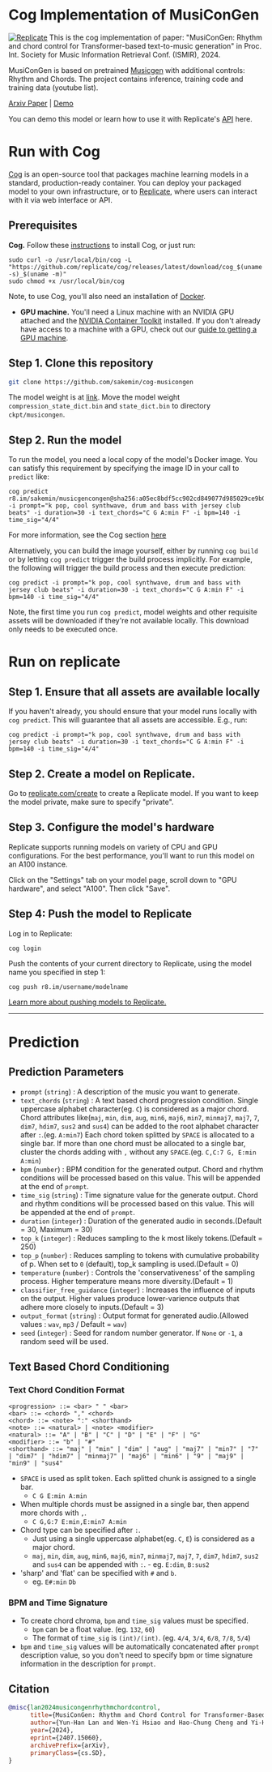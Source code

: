 # Cog Implementation of MusiConGen
[![Replicate](https://replicate.com/sakemin/musicongen/badge)](https://replicate.com/sakemin/musicongen) 
This is the cog implementation of paper: "MusiConGen: Rhythm and chord control for Transformer-based text-to-music generation" in Proc. Int. Society for Music Information Retrieval Conf. (ISMIR), 2024.

MusiConGen is based on pretrained [Musicgen](https://github.com/facebookresearch/audiocraft) with additional controls: Rhythm and Chords. The project contains inference, training code and training data (youtube list). 

[Arxiv Paper](https://arxiv.org/abs/2407.15060) | [Demo](https://musicongen.github.io/musicongen_demo/) 

You can demo this model or learn how to use it with Replicate's [API](https://replicate.com/sakemin/musicongen) here.

# Run with Cog

[Cog](https://github.com/replicate/cog) is an open-source tool that packages machine learning models in a standard, production-ready container. 
You can deploy your packaged model to your own infrastructure, or to [Replicate](https://replicate.com/), where users can interact with it via web interface or API.

## Prerequisites 

**Cog.** Follow these [instructions](https://github.com/replicate/cog#install) to install Cog, or just run: 

```
sudo curl -o /usr/local/bin/cog -L "https://github.com/replicate/cog/releases/latest/download/cog_$(uname -s)_$(uname -m)"
sudo chmod +x /usr/local/bin/cog
```

Note, to use Cog, you'll also need an installation of [Docker](https://docs.docker.com/get-docker/).

* **GPU machine.** You'll need a Linux machine with an NVIDIA GPU attached and the [NVIDIA Container Toolkit](https://docs.nvidia.com/datacenter/cloud-native/container-toolkit/install-guide.html#docker) installed. If you don't already have access to a machine with a GPU, check out our [guide to getting a 
GPU machine](https://replicate.com/docs/guides/get-a-gpu-machine).

## Step 1. Clone this repository

```sh
git clone https://github.com/sakemin/cog-musicongen
```
The model weight is at [link](https://huggingface.co/Cyan0731/MusiConGen/tree/main).
Move the model weight `compression_state_dict.bin` and `state_dict.bin` to directory `ckpt/musicongen`.

## Step 2. Run the model

To run the model, you need a local copy of the model's Docker image. You can satisfy this requirement by specifying the image ID in your call to `predict` like:

```
cog predict r8.im/sakemin/musicgencongen@sha256:a05ec8bdf5cc902cd849077d985029ce9b05e3dfb98a2d74accc9c94fdf15747 -i prompt="k pop, cool synthwave, drum and bass with jersey club beats" -i duration=30 -i text_chords="C G A:min F" -i bpm=140 -i time_sig="4/4"
```

For more information, see the Cog section [here](https://replicate.com/sakemin/musicongen/api#run)

Alternatively, you can build the image yourself, either by running `cog build` or by letting `cog predict` trigger the build process implicitly. For example, the following will trigger the build process and then execute prediction: 

```
cog predict -i prompt="k pop, cool synthwave, drum and bass with jersey club beats" -i duration=30 -i text_chords="C G A:min F" -i bpm=140 -i time_sig="4/4"
```

Note, the first time you run `cog predict`, model weights and other requisite assets will be downloaded if they're not available locally. This download only needs to be executed once.

# Run on replicate

## Step 1. Ensure that all assets are available locally

If you haven't already, you should ensure that your model runs locally with `cog predict`. This will guarantee that all assets are accessible. E.g., run: 

```
cog predict -i prompt="k pop, cool synthwave, drum and bass with jersey club beats" -i duration=30 -i text_chords="C G A:min F" -i bpm=140 -i time_sig="4/4"
```

## Step 2. Create a model on Replicate.

Go to [replicate.com/create](https://replicate.com/create) to create a Replicate model. If you want to keep the model private, make sure to specify "private".

## Step 3. Configure the model's hardware

Replicate supports running models on variety of CPU and GPU configurations. For the best performance, you'll want to run this model on an A100 instance.

Click on the "Settings" tab on your model page, scroll down to "GPU hardware", and select "A100". Then click "Save".

## Step 4: Push the model to Replicate


Log in to Replicate:

```
cog login
```

Push the contents of your current directory to Replicate, using the model name you specified in step 1:

```
cog push r8.im/username/modelname
```
[Learn more about pushing models to Replicate.](https://replicate.com/docs/guides/push-a-model)

---
# Prediction
## Prediction Parameters
- `prompt` (`string`) : A description of the music you want to generate.
- `text_chords` (`string`) : A text based chord progression condition. Single uppercase alphabet character(eg. `C`) is considered as a major chord. Chord attributes like(`maj`, `min`, `dim`, `aug`, `min6`, `maj6`, `min7`, `minmaj7`, `maj7`, `7`, `dim7`, `hdim7`, `sus2` and `sus4`) can be added to the root alphabet character after `:`.(eg. `A:min7`) Each chord token splitted by `SPACE` is allocated to a single bar. If more than one chord must be allocated to a single bar, cluster the chords adding with `,` without any `SPACE`.(eg. `C,C:7 G, E:min A:min`)
- `bpm` (`number`) : BPM condition for the generated output. Chord and rhythm conditions will be processed based on this value. This will be appended at the end of `prompt`.
- `time_sig` (`string`) : Time signature value for the generate output. Chord and rhythm conditions will be processed based on this value. This will be appended at the end of `prompt`.
- `duration` (`integer`) : Duration of the generated audio in seconds.(Default = 30, Maximum = 30)
- `top_k` (`integer`) : Reduces sampling to the k most likely tokens.(Default = 250)
- `top_p` (`number`) : Reduces sampling to tokens with cumulative probability of p. When set to `0` (default), top_k sampling is used.(Default = 0)
- `temperature` (`number`) : Controls the 'conservativeness' of the sampling process. Higher temperature means more diversity.(Default = 1)
- `classifier_free_guidance` (`integer`) : Increases the influence of inputs on the output. Higher values produce lower-varience outputs that adhere more closely to inputs.(Default = 3)
- `output_format` (`string`) : Output format for generated audio.(Allowed values : `wav`, `mp3` / Default = `wav`)
- `seed` (`integer`) : Seed for random number generator. If `None` or `-1`, a random seed will be used.
  
## Text Based Chord Conditioning
### Text Chord Condition Format

```
<progression> ::= <bar> " " <bar>
<bar> ::= <chord> "," <chord>
<chord> ::= <note> ":" <shorthand>
<note> ::= <natural> | <note> <modifier>
<natural> ::= "A" | "B" | "C" | "D" | "E" | "F" | "G"
<modifier> ::= "b" | "#"
<shorthand> ::= "maj" | "min" | "dim" | "aug" | "maj7" | "min7" | "7" | "dim7" | "hdim7" | "minmaj7" | "maj6" | "min6" | "9" | "maj9" | "min9" | "sus4"
```

- `SPACE` is used as split token. Each splitted chunk is assigned to a single bar.
	-	`C G E:min A:min`
- When multiple chords must be assigned in a single bar, then append more chords with `,`.
	-	`C G,G:7 E:min,E:min7 A:min`
- Chord type can be specified after `:`.
	- 	Just using a single uppercase alphabet(eg. `C`, `E`) is considered as a major chord.
	-	 `maj`, `min`, `dim`, `aug`, `min6`, `maj6`, `min7`, `minmaj7`, `maj7`, `7`, `dim7`, `hdim7`, `sus2` and `sus4` can be appended with `:`.
		- 	eg. `E:dim`, `B:sus2`
- 'sharp' and 'flat' can be specified with `#` and `b`.
	- 	eg. `E#:min` `Db`
### BPM and Time Signature
- To create chord chroma, `bpm` and `time_sig` values must be specified.
	- `bpm` can be a float value. (eg. `132`, `60`)
	- The format of `time_sig` is `(int)/(int)`. (eg. `4/4`, `3/4`, `6/8`, `7/8`, `5/4`)
- `bpm` and `time_sig` values will be automatically concatenated after `prompt` description value, so you don't need to specify bpm or time signature information in the description for `prompt`.


## Citation
```bibtex
@misc{lan2024musicongenrhythmchordcontrol,
      title={MusiConGen: Rhythm and Chord Control for Transformer-Based Text-to-Music Generation}, 
      author={Yun-Han Lan and Wen-Yi Hsiao and Hao-Chung Cheng and Yi-Hsuan Yang},
      year={2024},
      eprint={2407.15060},
      archivePrefix={arXiv},
      primaryClass={cs.SD},
}
```
